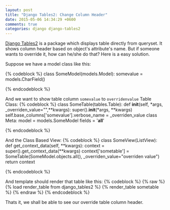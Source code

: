 ```yaml
---
layout: post
title: "Django Tables2: Change Column Header"
date: 2015-05-06 14:34:29 +0600
comments: true
categories: django django-tables2
---
```


<a href="https://django-tables2.readthedocs.org/en/latest/">Django Tables2</a> is a package which displays table directly from queryset. It shows column header based on object's attribute's name. But if someone wants to override it, how can he/she do that? Here is a easy solution.<!--more-->

Suppose we have a model class like this:

{% codeblock %}
class SomeModel(models.Model):
  somevalue = models.CharField()

{% endcodeblock %}

And we want to show table column `somevalue` to `overridenvalue` 
Table Class:
{% codeblock %}
class SomeTable(tables.Table):
    def __init__(self, *args, _overriden_value="",**kwargs):
        super().__init__(*args, **kwargs)
        self.base_columns['somevalue'].verbose_name = _overriden_value
    class Meta:
        model = models.SomeModel
        fields = '__all__'

{% endcodeblock %}

And the Class Based View:
{% codeblock %}
class SomeView(ListView):
    def get_context_data(self, **kwargs):
        context = super().get_context_data(**kwargs)
        context['sometable'] = SomeTable(SomeModel.objects.all(), _overriden_value="overriden value")
        return context

{% endcodeblock %}

 And template should render that table like this:
{% codeblock %}
{% raw %}
 {% load render_table from django_tables2 %}
 {% render_table sometable %}
{% endraw %}
{% endcodeblock %}

 Thats it, we shall be able to see our override table column header.